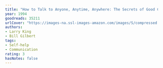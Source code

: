 ```yaml
---
title: "How to Talk to Anyone, Anytime, Anywhere: The Secrets of Good Communication"
year: 1994
goodreads: 35211
urlCover: "https://images-na.ssl-images-amazon.com/images/S/compressed.photo.goodreads.com/books/1390753020i/35211.jpg"
authors:
- Larry King
- Bill Gilbert
tags:
- Self-help
- Communication
rating: 3
hasNotes: false
---
```

